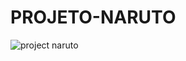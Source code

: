 # PROJETO-NARUTO
![project naruto](https://github.com/Bruhnodev17/PROJETO-NARUTO/assets/150696467/6b95644f-8962-4416-a0f5-9c253a151f6f)
